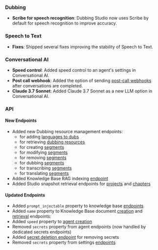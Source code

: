 ### Dubbing

- **Scribe for speech recognition**: Dubbing Studio now uses Scribe by default for speech recognition to improve accuracy.

### Speech to Text

- **Fixes**: Shipped several fixes improving the stability of Speech to Text.

### Conversational AI

- **Speed control**: Added speed control to an agent's settings in Conversational AI.
- **Post call webhook**: Added the option of sending [post-call webhooks](/docs/conversational-ai/customization/personalization/post-call-webhooks) after conversations are completed.
- **Claude 3.7 Sonnet**: Added Claude 3.7 Sonnet as a new LLM option in Conversational AI.

### API

<Accordion title="View API changes">

#### New Endpoints

- Added new Dubbing resource management endpoints:
  - for adding [languages to dubs](/docs/api-reference/dubbing/add-languages-to-a-dub)
  - for retrieving [dubbing resources](/docs/api-reference/dubbing/get-the-dubbing-resource-for-an-id)
  - for creating [segments](/docs/api-reference/dubbing/create-a-segment-for-the-speaker)
  - for modifying [segments](/docs/api-reference/dubbing/modify-a-segment)
  - for removing [segments](/docs/api-reference/dubbing/remove-a-segment)
  - for dubbing [segments](/docs/api-reference/dubbing/dubs-all-or-some-segments-and-languages)
  - for transcribing [segments](/docs/api-reference/dubbing/transcribes-segments)
  - for translating [segments](/docs/api-reference/dubbing/translates-all-or-some-segments-and-languages)
- Added Knowledge Base RAG indexing [endpoint](/docs/api-reference/knowledge-base/rag-index-status)
- Added Studio snapshot retrieval endpoints for [projects](docs/api-reference/studio/get-project-snapshot-by-id) and [chapters](docs/api-reference/studio/get-chapter-snapshot-by-id)

#### Updated Endpoints

- Added `prompt_injectable` property to knowledge base [endpoints](docs/api-reference/knowledge-base/get-knowledge-base-document-by-id#response.body.prompt_injectable)
- Added `name` property to Knowledge Base document [creation](/docs/api-reference/knowledge-base/add-to-knowledge-base#request.body.name) and [retrieval](/docs/api-reference/knowledge-base/get-knowledge-base-document-by-id#response.body.name) endpoints:
- Added `speed` property to [agent creation](/docs/api-reference/agents/create-agent#request.body.conversation_config.tts.speed)
- Removed `secrets` property from agent endpoints (now handled by dedicated secrets endpoints)
- Added [secret deletion endpoint](/docs/api-reference/workspace/delete-secret) for removing secrets
- Removed `secrets` property from settings [endpoints](/docs/api-reference/workspace/get-settings)

</Accordion>
